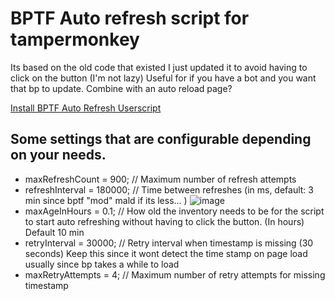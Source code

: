 # BPTF Auto refresh script for tampermonkey

Its based on the old code that existed I just updated it to avoid having to click on the button (I'm not lazy)
Useful for if you have a bot and you want that bp to update. Combine with an auto reload page? 

<a href="https://raw.githubusercontent.com/Starbucksbot/BPTF_auto_refresh-/main/autorefresh.user.js">
    Install BPTF Auto Refresh Userscript
</a>

## Some settings that are configurable depending on your needs. 
* maxRefreshCount = 900; // Maximum number of refresh attempts
* refreshInterval = 180000; // Time between refreshes (in ms, default: 3 min since bptf "mod" mald if its less... ) ![image](https://github.com/user-attachments/assets/66100e9b-2cc1-4c3f-a4da-b88acdb2ed76)
* maxAgeInHours = 0.1; // How old the inventory needs to be for the script to start auto refreshing without having to click the button. (In hours) Default 10 min
* retryInterval = 30000; // Retry interval when timestamp is missing (30 seconds) Keep this since it wont detect the time stamp on page load usually since bp takes a while to load
* maxRetryAttempts = 4; // Maximum number of retry attempts for missing timestamp
